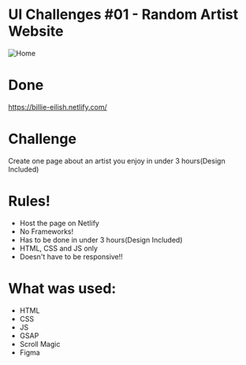 # UI Challenges #01 - Random Artist Website

![Home](https://i.imgur.com/OXQMu9l.png)

# Done
https://billie-eilish.netlify.com/

# Challenge
Create one page about an artist you enjoy in under 3 hours(Design Included)

# Rules!
  - Host the page on Netlify
  - No Frameworks!
  - Has to be done in under 3 hours(Design Included)
  - HTML, CSS and JS only
  - Doesn't have to be responsive!!

# What was used: 
  - HTML
  - CSS
  - JS
  - GSAP
  - Scroll Magic
  - Figma
